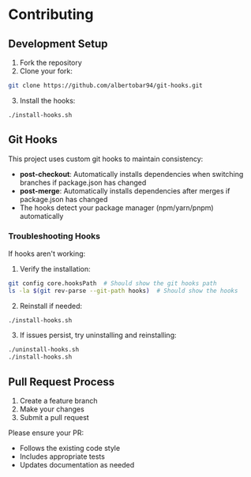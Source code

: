# Contributing

## Development Setup

1. Fork the repository
2. Clone your fork:
```bash
git clone https://github.com/albertobar94/git-hooks.git
```

3. Install the hooks:
```bash
./install-hooks.sh
```

## Git Hooks

This project uses custom git hooks to maintain consistency:

- **post-checkout**: Automatically installs dependencies when switching branches if package.json has changed
- **post-merge**: Automatically installs dependencies after merges if package.json has changed
- The hooks detect your package manager (npm/yarn/pnpm) automatically

### Troubleshooting Hooks

If hooks aren't working:

1. Verify the installation:
```bash
git config core.hooksPath  # Should show the git hooks path
ls -la $(git rev-parse --git-path hooks)  # Should show the hooks
```

2. Reinstall if needed:
```bash
./install-hooks.sh
```

3. If issues persist, try uninstalling and reinstalling:
```bash
./uninstall-hooks.sh
./install-hooks.sh
```

## Pull Request Process

1. Create a feature branch
2. Make your changes
3. Submit a pull request

Please ensure your PR:
- Follows the existing code style
- Includes appropriate tests
- Updates documentation as needed